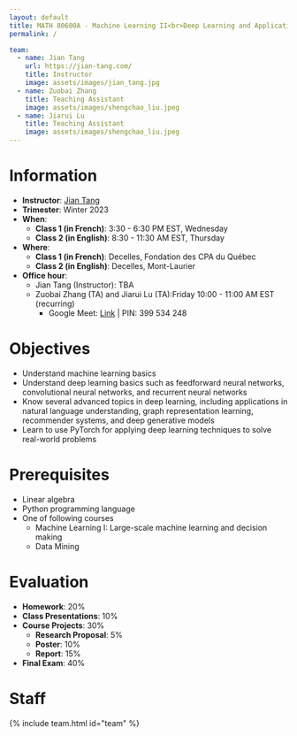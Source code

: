 ```yaml
---
layout: default
title: MATH 80600A - Machine Learning II<br>Deep Learning and Applications
permalink: /

team:
  - name: Jian Tang
    url: https://jian-tang.com/
    title: Instructor
    image: assets/images/jian_tang.jpg
  - name: Zuobai Zhang
    title: Teaching Assistant
    image: assets/images/shengchao_liu.jpeg
  - name: Jiarui Lu
    title: Teaching Assistant
    image: assets/images/shengchao_liu.jpeg
---
```



# Information

- **Instructor**: [Jian Tang]
- **Trimester**: Winter 2023
- **When**:
  - **Class 1 (in French)**: 3:30 - 6:30 PM EST, Wednesday 
  - **Class 2 (in English)**: 8:30 - 11:30 AM EST, Thursday
- **Where**:
  - **Class 1 (in French)**: Decelles, Fondation des CPA du Québec
  - **Class 2 (in English)**: Decelles, Mont-Laurier
- **Office hour**:
  - Jian Tang (Instructor): TBA
  - Zuobai Zhang (TA) and Jiarui Lu (TA):Friday 10:00 - 11:00 AM EST (recurring)
    - Google Meet: [Link](https://meet.google.com/bxc-kxfp-msw) | PIN: 399 534 248

[Jian Tang]: https://jian-tang.com
[Quebecor]: https://www.hec.ca/campus/edifices/cote_sainte_catherine/1er_etage/salles_cours/quebecor.html
[BDC]: https://www.hec.ca/campus/edifices/cote_sainte_catherine/1er_etage/salles_cours/bdc.html

# Objectives

- Understand machine learning basics 
- Understand deep learning basics such as feedforward neural networks, convolutional neural networks, and recurrent neural networks
- Know several advanced topics in deep learning, including applications in natural language understanding, graph representation learning, recommender systems, and deep generative models
- Learn to use PyTorch for applying deep learning techniques to solve real-world problems

# Prerequisites

- Linear algebra
- Python programming language
- One of following courses
  - Machine Learning I: Large-scale machine learning and decision making
  - Data Mining

# Evaluation

- **Homework**: 20%
- **Class Presentations**: 10%
- **Course Projects**: 30%
    - **Research Proposal**: 5%
    - **Poster**: 10%
    - **Report**: 15%
- **Final Exam**: 40%

# Staff

{% include team.html id="team" %}
